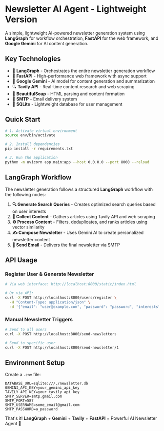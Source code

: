 # Newsletter AI Agent - Lightweight Version

A simple, lightweight AI-powered newsletter generation system using **LangGraph** for workflow orchestration, **FastAPI** for the web framework, and **Google Gemini** for AI content generation.

## Key Technologies

- 🔗 **LangGraph** - Orchestrates the entire newsletter generation workflow
- 🚀 **FastAPI** - High-performance web framework with async support
- 🤖 **Google Gemini** - AI model for content generation and summarization
- 🔍 **Tavily API** - Real-time content research and web scraping
- 🍲 **BeautifulSoup** - HTML parsing and content formation
- 📧 **SMTP** - Email delivery system
- 💾 **SQLite** - Lightweight database for user management

## Quick Start

```bash
# 1. Activate virtual environment
source env/bin/activate

# 2. Install dependencies
pip install -r requirements.txt

# 3. Run the application
python -m uvicorn app.main:app --host 0.0.0.0 --port 8000 --reload
```

## LangGraph Workflow

The newsletter generation follows a structured **LangGraph** workflow with the following nodes:

1. **🔍 Generate Search Queries** - Creates optimized search queries based on user interests
2. **📰 Collect Content** - Gathers articles using Tavily API and web scraping
3. **⚙️ Process Content** - Filters, deduplicates, and ranks articles using vector similarity
4. **✍️ Compose Newsletter** - Uses Gemini AI to create personalized newsletter content
5. **📨 Send Email** - Delivers the final newsletter via SMTP

## API Usage

### Register User & Generate Newsletter
```bash
# Via web interface: http://localhost:8000/static/index.html

# Or via API:
curl -X POST http://localhost:8000/users/register \
  -H "Content-Type: application/json" \
  -d '{"email": "user@example.com", "password": "password", "interests": ["AI", "Tech"]}'
```

### Manual Newsletter Triggers
```bash
# Send to all users
curl -X POST http://localhost:8000/send-newsletters

# Send to specific user
curl -X POST http://localhost:8000/send-newsletter/1
```

## Environment Setup

Create a `.env` file:
```env
DATABASE_URL=sqlite:///./newsletter.db
GEMINI_API_KEY=your_gemini_api_key
TAVILY_API_KEY=your_tavily_api_key
SMTP_SERVER=smtp.gmail.com
SMTP_PORT=587
SMTP_USERNAME=some_email@gmail.com
SMTP_PASSWORD=a_password
```

That's it! **LangGraph** + **Gemini** + **Tavily** + **FastAPI** = Powerful AI Newsletter Agent 🚀
